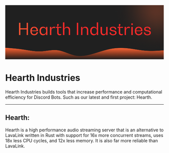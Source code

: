 <img src="logo.png"/>
<h1>Hearth Industries</h1>
Hearth Industries builds tools that increase performance and computational efficiency for Discord Bots. Such as our latest and first project: Hearth.
<hr/>
<h2>Hearth:</h2>
Hearth is a high performance audio streaming server that is an alternative to LavaLink written in Rust with support for 16x more concurrent streams, uses 18x less CPU cycles, and 12x less memory. It is also far more reliable than LavaLink.